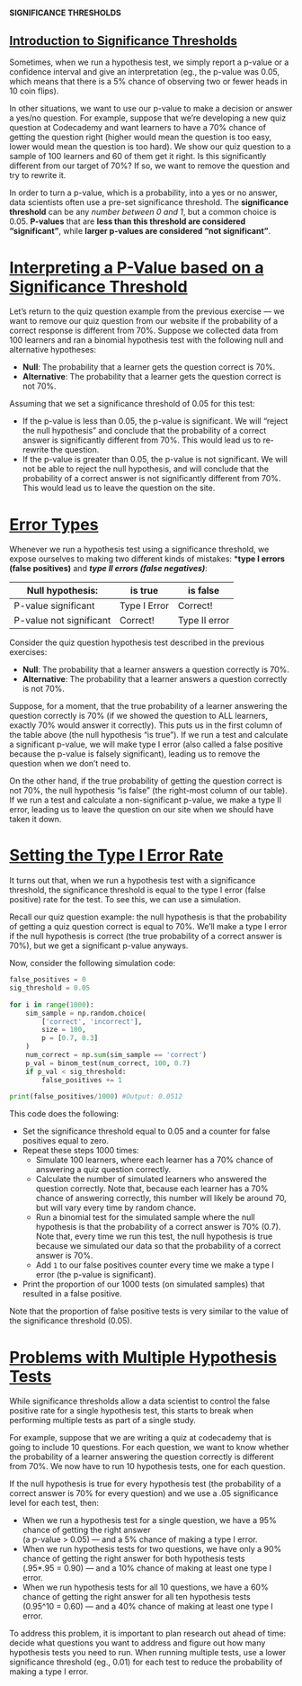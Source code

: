#### SIGNIFICANCE THRESHOLDS

## [Introduction to Significance Thresholds](https://www.codecademy.com/courses/hypothesis-testing-python/lessons/significance-thresholds/exercises/introduction-to-significance-thresholds)

Sometimes, when we run a hypothesis test, we simply report a p-value or a confidence interval and give an interpretation 
(eg., the p-value was 0.05, which means that there is a 5% chance of observing two or fewer heads in 10 coin flips).

In other situations, we want to use our p-value to make a decision or answer a yes/no question. 
For example, suppose that we’re developing a new quiz question at Codecademy and want learners to have a 70% chance of getting the question right 
(higher would mean the question is too easy, lower would mean the question is too hard). 
We show our quiz question to a sample of 100 learners and 60 of them get it right. 
Is this significantly different from our target of 70%? 
If so, we want to remove the question and try to rewrite it.

In order to turn a p-value, which is a probability, into a yes or no answer, data scientists often use a pre-set significance threshold. 
The **significance threshold** can be any *number between 0 and 1*, but a common choice is 0.05. **P-values** that are **less than this threshold are considered “significant”**, while **larger p-values are considered “not significant”**.

# [Interpreting a P-Value based on a Significance Threshold](https://www.codecademy.com/courses/hypothesis-testing-python/lessons/significance-thresholds/exercises/interpreting-a-p-value-based-on-a-significance-threshold)

Let’s return to the quiz question example from the previous exercise 
— we want to remove our quiz question from our website if the probability of a correct response is different from 70%. 
Suppose we collected data from 100 learners and ran a binomial hypothesis test with the following null and alternative hypotheses:
* **Null**: The probability that a learner gets the question correct is 70%.
* **Alternative**: The probability that a learner gets the question correct is not 70%.

Assuming that we set a significance threshold of 0.05 for this test:
* If the p-value is less than 0.05, the p-value is significant. 
We will “reject the null hypothesis” and conclude that the probability of a correct answer is significantly different from 70%. 
This would lead us to re-rewrite the question.
* If the p-value is greater than 0.05, the p-value is not significant. 
We will not be able to reject the null hypothesis, and will conclude that the probability of a correct answer is not significantly different from 70%. 
This would lead us to leave the question on the site.

# [Error Types](https://www.codecademy.com/courses/hypothesis-testing-python/lessons/significance-thresholds/exercises/error-types)

Whenever we run a hypothesis test using a significance threshold, we expose ourselves to making two different kinds of mistakes: 
***type I errors (false positives)** and ***type II errors (false negatives)***:

| Null hypothesis: |	is true |	is false
| --- | --- | ---
| P-value significant |	Type I Error |	Correct!
| P-value not significant |	Correct! |	Type II error

Consider the quiz question hypothesis test described in the previous exercises:
* **Null**: The probability that a learner answers a question correctly is 70%.
* **Alternative**: The probability that a learner answers a question correctly is not 70%.

Suppose, for a moment, that the true probability of a learner answering the question correctly is 70% 
(if we showed the question to ALL learners, exactly 70% would answer it correctly). 
This puts us in the first column of the table above (the null hypothesis “is true”). 
If we run a test and calculate a significant p-value, we will make type I error 
(also called a false positive because the p-value is falsely significant), leading us to remove the question when we don’t need to.

On the other hand, if the true probability of getting the question correct is not 70%, the null hypothesis “is false” 
(the right-most column of our table). 
If we run a test and calculate a non-significant p-value, we make a type II error, leading us to leave the question on our site when we should have taken it down.

# [Setting the Type I Error Rate](https://www.codecademy.com/courses/hypothesis-testing-python/lessons/significance-thresholds/exercises/setting-the-type-i-error-rate)

It turns out that, when we run a hypothesis test with a significance threshold, the significance threshold is equal to the type I error (false positive) rate for the test. 
To see this, we can use a simulation.

Recall our quiz question example: the null hypothesis is that the probability of getting a quiz question correct is equal to 70%. 
We’ll make a type I error if the null hypothesis is correct (the true probability of a correct answer is 70%), but we get a significant p-value anyways.

Now, consider the following simulation code:
```python
false_positives = 0
sig_threshold = 0.05
 
for i in range(1000):
    sim_sample = np.random.choice(
        ['correct', 'incorrect'], 
        size = 100, 
        p = [0.7, 0.3]
    )
    num_correct = np.sum(sim_sample == 'correct')
    p_val = binom_test(num_correct, 100, 0.7)
    if p_val < sig_threshold:
        false_positives += 1
 
print(false_positives/1000) #Output: 0.0512
```
This code does the following:
* Set the significance threshold equal to 0.05 and a counter for false positives equal to zero.
* Repeat these steps 1000 times:
    * Simulate 100 learners, where each learner has a 70% chance of answering a quiz question correctly.
    * Calculate the number of simulated learners who answered the question correctly. 
    Note that, because each learner has a 70% chance of answering correctly, this number will likely be around 70, but will vary every time by random chance.
    * Run a binomial test for the simulated sample where the null hypothesis is that the probability of a correct answer is 70% (0.7). 
    Note that, every time we run this test, the null hypothesis is true because we simulated our data so that the probability of a correct answer is 70%.
    * Add `1` to our false positives counter every time we make a type I error (the p-value is significant).
* Print the proportion of our 1000 tests (on simulated samples) that resulted in a false positive.

Note that the proportion of false positive tests is very similar to the value of the significance threshold (0.05).

# [Problems with Multiple Hypothesis Tests](https://www.codecademy.com/courses/hypothesis-testing-python/lessons/significance-thresholds/exercises/problems-with-multiple-hypothesis-tests)

While significance thresholds allow a data scientist to control the false positive rate for a single hypothesis test, 
this starts to break when performing multiple tests as part of a single study.

For example, suppose that we are writing a quiz at codecademy that is going to include 10 questions. 
For each question, we want to know whether the probability of a learner answering the question correctly is different from 70%. 
We now have to run 10 hypothesis tests, one for each question.

If the null hypothesis is true for every hypothesis test 
(the probability of a correct answer is 70% for every question) and we use a .05 significance level for each test, then:
* When we run a hypothesis test for a single question, we have a 95% chance of getting the right answer  
(a p-value > 0.05) — and a 5% chance of making a type I error.
* When we run hypothesis tests for two questions, we have only a 90% chance of getting the right answer for both hypothesis tests  
(.95*.95 = 0.90) — and a 10% chance of making at least one type I error.
* When we run hypothesis tests for all 10 questions, we have a 60% chance of getting the right answer for all ten hypothesis tests  
(0.95^10 = 0.60) — and a 40% chance of making at least one type I error.

To address this problem, it is important to plan research out ahead of time: 
decide what questions you want to address and figure out how many hypothesis tests you need to run. 
When running multiple tests, use a lower significance threshold (eg., 0.01) for each test to reduce the probability of making a type I error.









